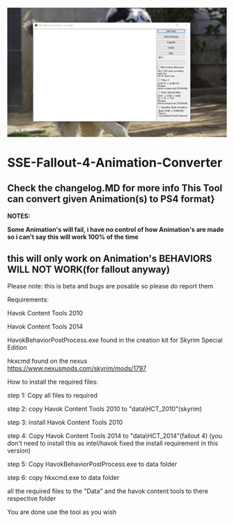 ![Screenshot](MAIN.PNG)
# SSE-Fallout-4-Animation-Converter
Check the changelog.MD for more info
This Tool can convert given Animation(s) to PS4 format}
---------------------------------------------------------------------
**NOTES:**

**Some Animation's will fail, i have no control of how Animation's are made so i can't say this will work 100% of the time**

**this will only work on Animation's BEHAVIORS WILL NOT WORK(for fallout anyway)**
--------------------------------------------------------------------------

Please note: this is beta and bugs are posable so please do report them

Requirements:

Havok Content Tools 2010

Havok Content Tools 2014

HavokBehaviorPostProcess.exe found in the creation kit for Skyrim Special Edition

hkxcmd found on the nexus https://www.nexusmods.com/skyrim/mods/1797

How to install the required files:

step 1: Copy all files to required

step 2: copy Havok Content Tools 2010 to "data\HCT_2010"(skyrim)

step 3: install Havok Content Tools 2010

step 4: Copy Havok Content Tools 2014 to "data\HCT_2014"(fallout 4)
(you don't need to install this as intel/havok fixed the install requirement in this version)

step 5: Copy HavokBehaviorPostProcess.exe to data folder

step 6: copy hkxcmd.exe to data folder 

all the required files to the "Data" and the havok content tools to there respective folder

You are done use the tool as you wish
